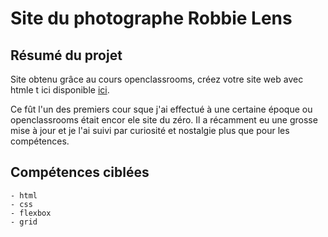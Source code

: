 # Site du photographe Robbie Lens

## Résumé du projet
Site obtenu grâce au cours openclassrooms, créez votre site web avec htmle t ici disponible [ici](https://openclassrooms.com/fr/courses/1603881-creez-votre-site-web-avec-html5-et-css3).

Ce fût l'un des premiers cour sque j'ai effectué à une certaine époque ou openclassrooms était encor ele site du zéro. Il a récamment eu une grosse mise à jour et je l'ai suivi par curiosité et nostalgie plus que pour les compétences.

## Compétences ciblées
    - html
    - css
    - flexbox
    - grid

